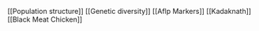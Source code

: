 [[Population structure]]
[[Genetic diversity]]
[[Aflp Markers]]
[[Kadaknath]]
[[Black Meat Chicken]]
